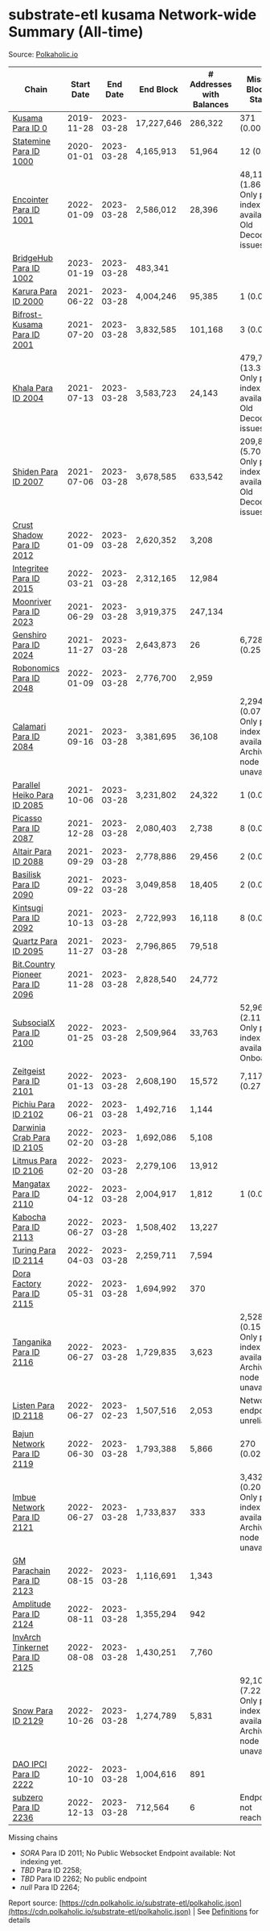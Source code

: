 # substrate-etl kusama Network-wide Summary (All-time)

Source: [Polkaholic.io](https://polkaholic.io)


| Chain            | Start Date | End Date | End Block | # Addresses with Balances | Missing Blocks / Status |
| ---------------- | ---------- | ---------| --------- | ------------------------- | ----------------------- |
| [Kusama Para ID 0](/kusama/0-kusama) | 2019-11-28 | 2023-03-28 | 17,227,646 |  286,322 | 371 (0.00%)  |
| [Statemine Para ID 1000](/kusama/1000-statemine) | 2020-01-01 | 2023-03-28 | 4,165,913 |  51,964 | 12 (0.00%)  |
| [Encointer Para ID 1001](/kusama/1001-encointer) | 2022-01-09 | 2023-03-28 | 2,586,012 |  28,396 | 48,111 (1.86%) Only partial index available: Old Decoding issues |
| [BridgeHub Para ID 1002](/kusama/1002-bridgehub) | 2023-01-19 | 2023-03-28 | 483,341 |   |    |
| [Karura Para ID 2000](/kusama/2000-karura) | 2021-06-22 | 2023-03-28 | 4,004,246 |  95,385 | 1 (0.00%)  |
| [Bifrost-Kusama Para ID 2001](/kusama/2001-bifrost-ksm) | 2021-07-20 | 2023-03-28 | 3,832,585 |  101,168 | 3 (0.00%)  |
| [Khala Para ID 2004](/kusama/2004-khala) | 2021-07-13 | 2023-03-28 | 3,583,723 |  24,143 | 479,738 (13.39%) Only partial index available: Old Decoding issues |
| [Shiden Para ID 2007](/kusama/2007-shiden) | 2021-07-06 | 2023-03-28 | 3,678,585 |  633,542 | 209,844 (5.70%) Only partial index available: Old Decoding issues |
| [Crust Shadow Para ID 2012](/kusama/2012-shadow) | 2022-01-09 | 2023-03-28 | 2,620,352 |  3,208 |    |
| [Integritee Para ID 2015](/kusama/2015-integritee) | 2022-03-21 | 2023-03-28 | 2,312,165 |  12,984 |    |
| [Moonriver Para ID 2023](/kusama/2023-moonriver) | 2021-06-29 | 2023-03-28 | 3,919,375 |  247,134 |    |
| [Genshiro Para ID 2024](/kusama/2024-genshiro) | 2021-11-27 | 2023-03-28 | 2,643,873 |  26 | 6,728 (0.25%)  |
| [Robonomics Para ID 2048](/kusama/2048-robonomics) | 2022-01-09 | 2023-03-28 | 2,776,700 |  2,959 |    |
| [Calamari Para ID 2084](/kusama/2084-calamari) | 2021-09-16 | 2023-03-28 | 3,381,695 |  36,108 | 2,294 (0.07%) Only partial index available: Archive node unavailable |
| [Parallel Heiko Para ID 2085](/kusama/2085-parallel-heiko) | 2021-10-06 | 2023-03-28 | 3,231,802 |  24,322 | 1 (0.00%)  |
| [Picasso Para ID 2087](/kusama/2087-picasso) | 2021-12-28 | 2023-03-28 | 2,080,403 |  2,738 | 8 (0.00%)  |
| [Altair Para ID 2088](/kusama/2088-altair) | 2021-09-29 | 2023-03-28 | 2,778,886 |  29,456 | 2 (0.00%)  |
| [Basilisk Para ID 2090](/kusama/2090-basilisk) | 2021-09-22 | 2023-03-28 | 3,049,858 |  18,405 | 2 (0.00%)  |
| [Kintsugi Para ID 2092](/kusama/2092-kintsugi) | 2021-10-13 | 2023-03-28 | 2,722,993 |  16,118 | 8 (0.00%)  |
| [Quartz Para ID 2095](/kusama/2095-quartz) | 2021-11-27 | 2023-03-28 | 2,796,865 |  79,518 |    |
| [Bit.Country Pioneer Para ID 2096](/kusama/2096-bitcountrypioneer) | 2021-11-28 | 2023-03-28 | 2,828,540 |  24,772 |    |
| [SubsocialX Para ID 2100](/kusama/2100-subsocialx) | 2022-01-25 | 2023-03-28 | 2,509,964 |  33,763 | 52,962 (2.11%) Only partial index available: Onboarding |
| [Zeitgeist Para ID 2101](/kusama/2101-zeitgeist) | 2022-01-13 | 2023-03-28 | 2,608,190 |  15,572 | 7,117 (0.27%)  |
| [Pichiu Para ID 2102](/kusama/2102-pichiu) | 2022-06-21 | 2023-03-28 | 1,492,716 |  1,144 |    |
| [Darwinia Crab Para ID 2105](/kusama/2105-crab) | 2022-02-20 | 2023-03-28 | 1,692,086 |  5,108 |    |
| [Litmus Para ID 2106](/kusama/2106-litmus) | 2022-02-20 | 2023-03-28 | 2,279,106 |  13,912 |    |
| [Mangatax Para ID 2110](/kusama/2110-mangatax) | 2022-04-12 | 2023-03-28 | 2,004,917 |  1,812 | 1 (0.00%)  |
| [Kabocha Para ID 2113](/kusama/2113-kabocha) | 2022-06-27 | 2023-03-28 | 1,508,402 |  13,227 |    |
| [Turing Para ID 2114](/kusama/2114-turing) | 2022-04-03 | 2023-03-28 | 2,259,711 |  7,594 |    |
| [Dora Factory Para ID 2115](/kusama/2115-dorafactory) | 2022-05-31 | 2023-03-28 | 1,694,992 |  370 |    |
| [Tanganika Para ID 2116](/kusama/2116-tanganika) | 2022-06-27 | 2023-03-28 | 1,729,835 |  3,623 | 2,528 (0.15%) Only partial index available: Archive node unavailable |
| [Listen Para ID 2118](/kusama/2118-listen) | 2022-06-27 | 2023-02-23 | 1,507,516 |  2,053 |   Network endpoint unreliable |
| [Bajun Network Para ID 2119](/kusama/2119-bajun) | 2022-06-30 | 2023-03-28 | 1,793,388 |  5,866 | 270 (0.02%)  |
| [Imbue Network Para ID 2121](/kusama/2121-imbue) | 2022-06-27 | 2023-03-28 | 1,733,837 |  333 | 3,432 (0.20%) Only partial index available: Archive node unavailable |
| [GM Parachain Para ID 2123](/kusama/2123-gm) | 2022-08-15 | 2023-03-28 | 1,116,691 |  1,343 |    |
| [Amplitude Para ID 2124](/kusama/2124-amplitude) | 2022-08-11 | 2023-03-28 | 1,355,294 |  942 |    |
| [InvArch Tinkernet Para ID 2125](/kusama/2125-tinkernet) | 2022-08-08 | 2023-03-28 | 1,430,251 |  7,760 |    |
| [Snow Para ID 2129](/kusama/2129-snow) | 2022-10-26 | 2023-03-28 | 1,274,789 |  5,831 | 92,103 (7.22%) Only partial index available: Archive node unavailable |
| [DAO IPCI Para ID 2222](/kusama/2222-daoipci) | 2022-10-10 | 2023-03-28 | 1,004,616 |  891 |    |
| [subzero Para ID 2236](/kusama/2236-subzero) | 2022-12-13 | 2023-03-28 | 712,564 |  6 |   Endpoint not reachable |

Missing chains


* *SORA* Para ID 2011; No Public Websocket Endpoint available: Not indexing yet.
* *TBD* Para ID 2258; 
* *TBD* Para ID 2262; No public endpoint
* *null* Para ID 2264; 

Report source: [https://cdn.polkaholic.io/substrate-etl/polkaholic.json](https://cdn.polkaholic.io/substrate-etl/polkaholic.json) | See [Definitions](/DEFINITIONS.md) for details
